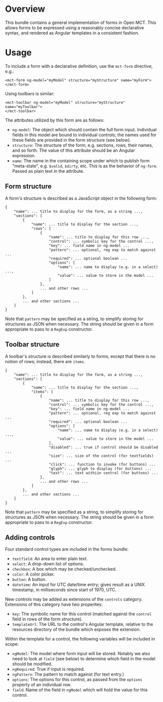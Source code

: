 # Overview

This bundle contains a general implementation of forms in Open MCT.
This allows forms to be expressed using a reasonably concise declarative
syntax, and rendered as Angular templates in a consistent fashion.

# Usage

To include a form with a declarative definition, use the `mct-form`
directive, e.g.:

    <mct-form ng-model="myModel" structure="myStructure" name="myForm">
    </mct-form>

Using toolbars is similar:

    <mct-toolbar ng-model="myModel" structure="myStructure" name="myToolbar">
    </mct-toolbar>

The attributes utilized by this form are as follows:

* `ng-model`: The object which should contain the full form input. Individual
  fields in this model are bound to individual controls; the names used for
  these fields are provided in the form structure (see below).
* `structure`: The structure of the form; e.g. sections, rows, their names,
  and so forth. The value of this attribute should be an Angular expression.
* `name`: The name in the containing scope under which to publish form
  "meta-state", e.g. `$valid`, `$dirty`, etc. This is as the behavior of
  `ng-form`. Passed as plain text in the attribute.

## Form structure

A form's structure is described as a JavaScript object in the following form:

    {
        "name": ... title to display for the form, as a string ...,
        "sections": [
            {
                "name": ... title to display for the section ...,
                "rows": [
                    {
                        "name": ... title to display for this row ...,
                        "control": ... symbolic key for the control ...,
                        "key": ... field name in ng-model ...
                        "pattern": ... optional, reg exp to match against ...
                        "required": ... optional boolean ...
                        "options": [
                            "name": ... name to display (e.g. in a select) ...,
                            "value": ... value to store in the model ...
                        ]
                    },
                    ... and other rows ...
                ]
            },
            ... and other sections ...
        ]
    }

Note that `pattern` may be specified as a string, to simplify storing
for structures as JSON when necessary. The string should be given in
a form appropriate to pass to a `RegExp` constructor.

## Toolbar structure

A toolbar's structure is described similarly to forms, except that there
is no notion of rows; instead, there are `items`.

    {
        "name": ... title to display for the form, as a string ...,
        "sections": [
            {
                "name": ... title to display for the section ...,
                "items": [
                    {
                        "name": ... title to display for this row ...,
                        "control": ... symbolic key for the control ...,
                        "key": ... field name in ng-model ...
                        "pattern": ... optional, reg exp to match against ...
                        "required": ... optional boolean ...
                        "options": [
                            "name": ... name to display (e.g. in a select) ...,
                            "value": ... value to store in the model ...
                        ],
                        "disabled": ... true if control should be disabled ...
                        "size": ... size of the control (for textfields) ...
                        "click": ... function to invoke (for buttons) ...
                        "glyph": ... glyph to display (for buttons) ...
                        "text": ... text withiin control (for buttons) ...
                    },
                    ... and other rows ...
                ]
            },
            ... and other sections ...
        ]
    }

Note that `pattern` may be specified as a string, to simplify storing
for structures as JSON when necessary. The string should be given in
a form appropriate to pass to a `RegExp` constructor.

## Adding controls

Four standard control types are included in the forms bundle:

* `textfield`: An area to enter plain text.
* `select`: A drop-down list of options.
* `checkbox`: A box which may be checked/unchecked.
* `color`: A color picker.
* `button`: A button.
* `datetime`: An input for UTC date/time entry; gives result as a
  UNIX timestamp, in milliseconds since start of 1970, UTC.

New controls may be added as extensions of the `controls` category.
Extensions of this category have two properites:

* `key`: The symbolic name for this control (matched against the
  `control` field in rows of the form structure).
* `templateUrl`: The URL to the control's Angular template, relative
  to the resources directory of the bundle which exposes the extension.

Within the template for a control, the following variables will be
included in scope:

* `ngModel`: The model where form input will be stored. Notably we
  also need to look at `field` (see below) to determine which field
  in the model should be modified.
* `ngRequired`: True if input is required.
* `ngPattern`: The pattern to match against (for text entry.)
* `options`: The options for this control, as passed from the
  `options` property of an individual row.
* `field`: Name of the field in `ngModel` which will hold the value
  for this control.
